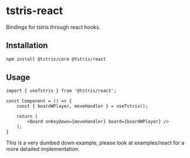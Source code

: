 # tstris-react

Bindings for tstris through react hooks.

## Installation

```bash
npm install @tstris/core @tstris/react
```

## Usage

```tsx
import { useTstris } from '@tstris/react';

const Component = () => {
	const { boardWPlayer, moveHandler } = useTstris();

	return (
		<Board onKeyDown={moveHandler} board={boardWPlayer} />
	);
}
```

This is a very dumbed down example, please look at examples/react for a more detailed implementation.
